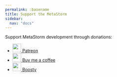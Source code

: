 ```yaml
---
permalink: :basename
title: Support the MetaStorm
sidebar:
  nav: "docs"
---
```


Support MetaStorm development through donations:

- [<img height="28" src="https://github.githubassets.com/assets/patreon-96b15b9db4b9.svg"> Patreon](https://patreon.com/xepozz)
- [<img height="28" src="https://github.githubassets.com/assets/buy_me_a_coffee-63ed78263f6e.svg"> Buy me a coffee](https://buymeacoffee.com/xepozz)
- [<img height="28" src="https://boosty.to/favicon.ico"> Boosty](https://boosty.to/xepozz) 